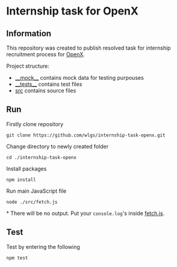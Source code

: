 # Internship task for OpenX


## Information

This repository was created to publish resolved task for internship recruitment process for [OpenX]([./__mock__](https://www.openx.com/)).

Project structure:

* [\_\_mock\_\_](./__mock__) contains mock data for testing purpouses
* [\_\_tests\_\_](./__tests__) contains test files
* [src](./src) contains source files

## Run

Firstly clone repository

```terminal
git clone https://github.com/wlgs/internship-task-openx.git
```

Change directory to newly created folder

```terminal
cd ./internship-task-openx
```

Install packages

```terminal
npm install
```

Run main JavaScript file

```terminal
node ./src/fetch.js
```

\* There will be no output. Put your `console.log`'s inside [fetch.js](./src/fetch.js).

## Test

Test by entering the following

```terminal
npm test
```
